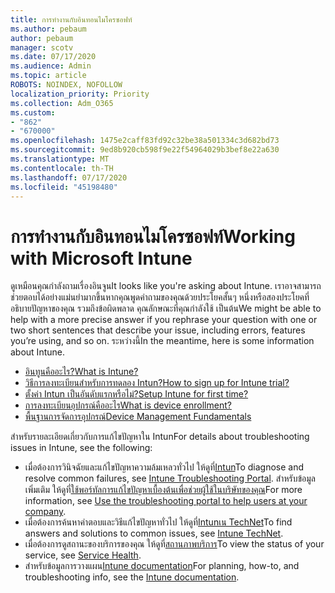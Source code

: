 ```yaml
---
title: การทํางานกับอินทอนไมโครซอฟท์
ms.author: pebaum
author: pebaum
manager: scotv
ms.date: 07/17/2020
ms.audience: Admin
ms.topic: article
ROBOTS: NOINDEX, NOFOLLOW
localization_priority: Priority
ms.collection: Adm_O365
ms.custom:
- "862"
- "670000"
ms.openlocfilehash: 1475e2caff83fd92c32be38a501334c3d682bd73
ms.sourcegitcommit: 9ed8b920cb598f9e22f54964029b3bef8e22a630
ms.translationtype: MT
ms.contentlocale: th-TH
ms.lasthandoff: 07/17/2020
ms.locfileid: "45198480"
---
```

# <a name="working-with-microsoft-intune"></a><span data-ttu-id="8f741-102">การทํางานกับอินทอนไมโครซอฟท์</span><span class="sxs-lookup"><span data-stu-id="8f741-102">Working with Microsoft Intune</span></span>

<span data-ttu-id="8f741-103">ดูเหมือนคุณกําลังถามเรื่องอินจูน</span><span class="sxs-lookup"><span data-stu-id="8f741-103">It looks like you're asking about Intune.</span></span> <span data-ttu-id="8f741-104">เราอาจสามารถช่วยตอบได้อย่างแม่นยํามากขึ้นหากคุณพูดคําถามของคุณด้วยประโยคสั้นๆ หนึ่งหรือสองประโยคที่อธิบายปัญหาของคุณ รวมถึงข้อผิดพลาด คุณลักษณะที่คุณกําลังใช้ เป็นต้น</span><span class="sxs-lookup"><span data-stu-id="8f741-104">We might be able to help with a more precise answer if you rephrase your question with one or two short sentences that describe your issue, including errors, features you’re using, and so on.</span></span> <span data-ttu-id="8f741-105">ระหว่างนี้</span><span class="sxs-lookup"><span data-stu-id="8f741-105">In the meantime, here is some information about Intune.</span></span>

- [<span data-ttu-id="8f741-106">อินทูนคืออะไร?</span><span class="sxs-lookup"><span data-stu-id="8f741-106">What is Intune?</span></span>](https://docs.microsoft.com/intune/what-is-intune)
- [<span data-ttu-id="8f741-107">วิธีการลงทะเบียนสําหรับการทดลอง Intun?</span><span class="sxs-lookup"><span data-stu-id="8f741-107">How to sign up for Intune trial?</span></span>](https://docs.microsoft.com/intune/free-trial-sign-up)
- [<span data-ttu-id="8f741-108">ตั้งค่า Intun เป็นอันดับแรกหรือไม่?</span><span class="sxs-lookup"><span data-stu-id="8f741-108">Setup Intune for first time?</span></span>](https://docs.microsoft.com/intune/setup-steps)
- [<span data-ttu-id="8f741-109">การลงทะเบียนอุปกรณ์คืออะไร</span><span class="sxs-lookup"><span data-stu-id="8f741-109">What is device enrollment?</span></span>](https://docs.microsoft.com/intune/device-enrollment)
- [<span data-ttu-id="8f741-110">พื้นฐานการจัดการอุปกรณ์</span><span class="sxs-lookup"><span data-stu-id="8f741-110">Device Management Fundamentals</span></span>](https://docs.microsoft.com/mem/intune/fundamentals/)

<span data-ttu-id="8f741-111">สําหรับรายละเอียดเกี่ยวกับการแก้ไขปัญหาใน Intun</span><span class="sxs-lookup"><span data-stu-id="8f741-111">For details about troubleshooting issues in Intune, see the following:</span></span>

- <span data-ttu-id="8f741-112">เมื่อต้องการวินิจฉัยและแก้ไขปัญหาความล้มเหลวทั่วไป ให้ดูที่[Intun](https://aka.ms/intunetroubleshooting)</span><span class="sxs-lookup"><span data-stu-id="8f741-112">To diagnose and resolve common failures, see  [Intune Troubleshooting Portal](https://aka.ms/intunetroubleshooting).</span></span> <span data-ttu-id="8f741-113">สําหรับข้อมูลเพิ่มเติม ให้ดูที่[ใช้พอร์ทัลการแก้ไขปัญหาเบื้องต้นเพื่อช่วยผู้ใช้ในบริษัทของคุณ](https://docs.microsoft.com/intune/help-desk-operators)</span><span class="sxs-lookup"><span data-stu-id="8f741-113">For more information, see [Use the troubleshooting portal to help users at your company](https://docs.microsoft.com/intune/help-desk-operators).</span></span>
- <span data-ttu-id="8f741-114">เมื่อต้องการค้นหาคําตอบและวิธีแก้ไขปัญหาทั่วไป ให้ดูที่[Intunเน TechNet](https://aka.ms/intuneforums)</span><span class="sxs-lookup"><span data-stu-id="8f741-114">To find answers and solutions to common issues, see [Intune TechNet](https://aka.ms/intuneforums).</span></span>
- <span data-ttu-id="8f741-115">เมื่อต้องการดูสถานะของบริการของคุณ ให้ดูที่[สถานภาพบริการ](https://portal.office.com/AdminPortal/Home#/servicehealth)</span><span class="sxs-lookup"><span data-stu-id="8f741-115">To view the status of your service, see [Service Health](https://portal.office.com/AdminPortal/Home#/servicehealth).</span></span>
- <span data-ttu-id="8f741-116">สําหรับข้อมูลการวางแผน[Intune documentation](https://docs.microsoft.com/intune/)</span><span class="sxs-lookup"><span data-stu-id="8f741-116">For planning, how-to, and troubleshooting info, see the [Intune documentation](https://docs.microsoft.com/intune/).</span></span>